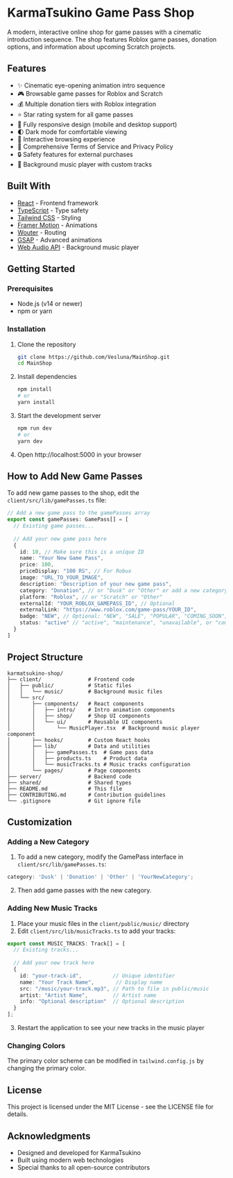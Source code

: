 # KarmaTsukino Game Pass Shop

A modern, interactive online shop for game passes with a cinematic introduction sequence. The shop features Roblox game passes, donation options, and information about upcoming Scratch projects.

<!-- Your KarmaTsukino Shop Screenshot will appear here -->
<!-- For now, description of how the shop looks: -->
<!-- A modern interactive shop with eye-opening animation, featuring Roblox game passes and Donation options -->
<!-- The shop has a dark mode aesthetic with interactive elements and background music -->

## Features

- ✨ Cinematic eye-opening animation intro sequence
- 🎮 Browsable game passes for Roblox and Scratch
- 💰 Multiple donation tiers with Roblox integration
- ⭐ Star rating system for all game passes
- 📱 Fully responsive design (mobile and desktop support)
- 🌓 Dark mode for comfortable viewing
- 🛒 Interactive browsing experience
- 📜 Comprehensive Terms of Service and Privacy Policy
- 🔒 Safety features for external purchases
- 🎵 Background music player with custom tracks

## Built With

- [React](https://reactjs.org/) - Frontend framework
- [TypeScript](https://www.typescriptlang.org/) - Type safety
- [Tailwind CSS](https://tailwindcss.com/) - Styling
- [Framer Motion](https://www.framer.com/motion/) - Animations
- [Wouter](https://github.com/molefrog/wouter) - Routing
- [GSAP](https://greensock.com/gsap/) - Advanced animations
- [Web Audio API](https://developer.mozilla.org/en-US/docs/Web/API/Web_Audio_API) - Background music player

## Getting Started

### Prerequisites

- Node.js (v14 or newer)
- npm or yarn

### Installation

1. Clone the repository
   ```sh
   git clone https://github.com/Vesluna/MainShop.git
   cd MainShop
   ```

2. Install dependencies
   ```sh
   npm install
   # or
   yarn install
   ```

3. Start the development server
   ```sh
   npm run dev
   # or
   yarn dev
   ```

4. Open http://localhost:5000 in your browser

## How to Add New Game Passes

To add new game passes to the shop, edit the `client/src/lib/gamePasses.ts` file:

```typescript
// Add a new game pass to the gamePasses array
export const gamePasses: GamePass[] = [
  // Existing game passes...
  
  // Add your new game pass here
  {
    id: 10, // Make sure this is a unique ID
    name: "Your New Game Pass",
    price: 100,
    priceDisplay: "100 RS", // For Robux
    image: "URL_TO_YOUR_IMAGE",
    description: "Description of your new game pass",
    category: "Donation", // or "Dusk" or "Other" or add a new category
    platform: "Roblox", // or "Scratch" or "Other"
    externalId: "YOUR_ROBLOX_GAMEPASS_ID", // Optional
    externalLink: "https://www.roblox.com/game-pass/YOUR_ID",
    badge: "NEW", // Optional: "NEW", "SALE", "POPULAR", "COMING_SOON", or null
    status: "active" // "active", "maintenance", "unavailable", or "coming_soon"
  }
]
```

## Project Structure

```
karmatsukino-shop/
├── client/               # Frontend code
│   ├── public/           # Static files
│   │   └── music/        # Background music files
│   └── src/
│       ├── components/   # React components
│       │   ├── intro/    # Intro animation components
│       │   ├── shop/     # Shop UI components
│       │   └── ui/       # Reusable UI components
│       │       └── MusicPlayer.tsx  # Background music player component
│       ├── hooks/        # Custom React hooks
│       ├── lib/          # Data and utilities
│       │   ├── gamePasses.ts  # Game pass data
│       │   ├── products.ts    # Product data
│       │   └── musicTracks.ts # Music tracks configuration
│       └── pages/        # Page components
├── server/               # Backend code
├── shared/               # Shared types
├── README.md             # This file
├── CONTRIBUTING.md       # Contribution guidelines
└── .gitignore            # Git ignore file
```

## Customization

### Adding a New Category

1. To add a new category, modify the GamePass interface in `client/src/lib/gamePasses.ts`:

```typescript
category: 'Dusk' | 'Donation' | 'Other' | 'YourNewCategory';
```

2. Then add game passes with the new category.

### Adding New Music Tracks

1. Place your music files in the `client/public/music/` directory
2. Edit `client/src/lib/musicTracks.ts` to add your tracks:

```typescript
export const MUSIC_TRACKS: Track[] = [
  // Existing tracks...
  
  // Add your new track here
  {
    id: "your-track-id",          // Unique identifier
    name: "Your Track Name",       // Display name
    src: "/music/your-track.mp3", // Path to file in public/music
    artist: "Artist Name",        // Artist name
    info: "Optional description"  // Optional description
  }
];
```

3. Restart the application to see your new tracks in the music player

### Changing Colors

The primary color scheme can be modified in `tailwind.config.js` by changing the primary color.

## License

This project is licensed under the MIT License - see the LICENSE file for details.

## Acknowledgments

- Designed and developed for KarmaTsukino
- Built using modern web technologies
- Special thanks to all open-source contributors